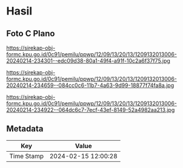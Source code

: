 # Hasil

## Foto C Plano

https://sirekap-obj-formc.kpu.go.id/0c91/pemilu/ppwp/12/09/13/20/13/1209132013006-20240214-234301--edc09d38-80a1-49f4-a91f-10c2a6f37f75.jpg

https://sirekap-obj-formc.kpu.go.id/0c91/pemilu/ppwp/12/09/13/20/13/1209132013006-20240214-234659--084cc0c6-11b7-4a63-9d99-18877f74fa8a.jpg

https://sirekap-obj-formc.kpu.go.id/0c91/pemilu/ppwp/12/09/13/20/13/1209132013006-20240214-234922--064dc6c7-7ecf-43ef-8149-52a4982aa213.jpg


## Metadata

| Key        | Value               |
| ---------- | ------------------- |
| Time Stamp | 2024-02-15 12:00:28 |



